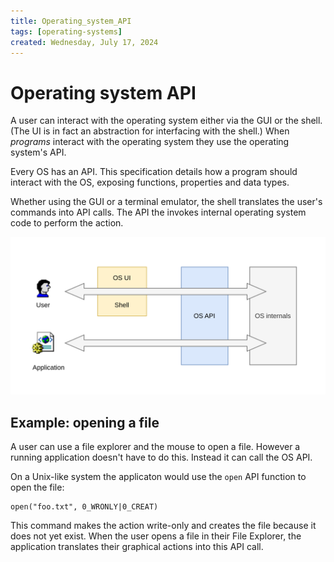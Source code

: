 ```yaml
---
title: Operating_system_API
tags: [operating-systems]
created: Wednesday, July 17, 2024
---
```


# Operating system API

A user can interact with the operating system either via the GUI or the shell.
(The UI is in fact an abstraction for interfacing with the shell.) When
_programs_ interact with the operating system they use the operating system's
API.

Every OS has an API. This specification details how a program should interact
with the OS, exposing functions, properties and data types.

Whether using the GUI or a terminal emulator, the shell translates the user's
commands into API calls. The API the invokes internal operating system code to
perform the action.

![OS API diagram](../img/OS-api.svg)

## Example: opening a file

A user can use a file explorer and the mouse to open a file. However a running
application doesn't have to do this. Instead it can call the OS API.

On a Unix-like system the applicaton would use the `open` API function to open
the file:

```
open("foo.txt", 0_WRONLY|0_CREAT)
```

This command makes the action write-only and creates the file because it does
not yet exist. When the user opens a file in their File Explorer, the
application translates their graphical actions into this API call.
